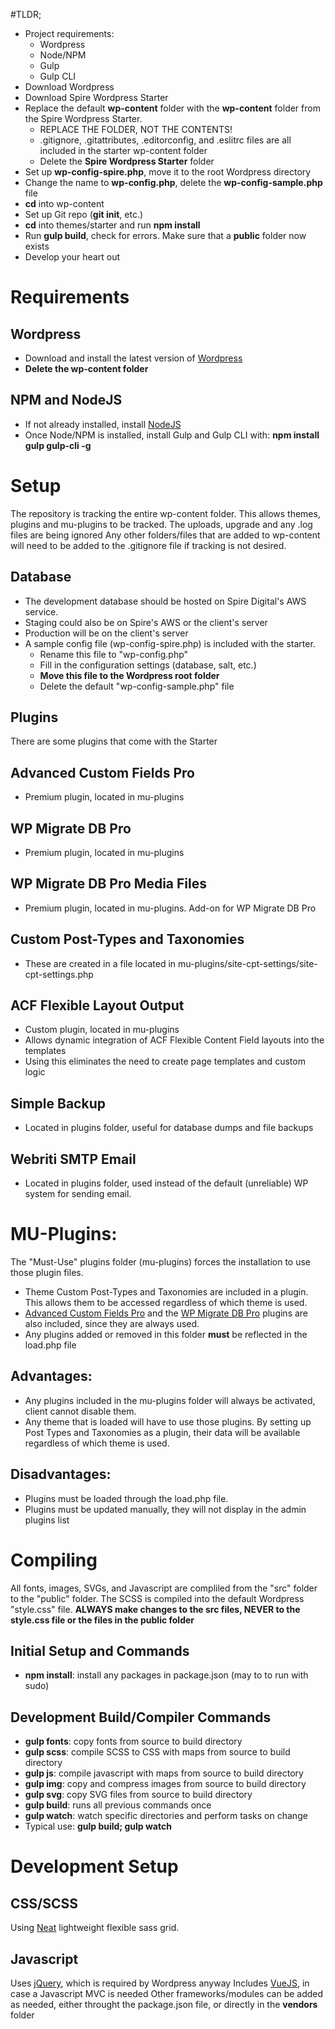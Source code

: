 #TLDR;
- Project requirements:
	+ Wordpress
	+ Node/NPM
	+ Gulp
	+ Gulp CLI
- Download Wordpress
- Download Spire Wordpress Starter
- Replace the default **wp-content** folder with the **wp-content** folder from the Spire Wordpress Starter.
	+ REPLACE THE FOLDER, NOT THE CONTENTS!
	+ .gitignore, .gitattributes, .editorconfig, and .eslitrc files are all included in the starter wp-content folder
	+ Delete the **Spire Wordpress Starter** folder
- Set up **wp-config-spire.php**, move it to the root Wordpress directory
- Change the name to **wp-config.php**, delete the **wp-config-sample.php** file
- **cd** into wp-content
- Set up Git repo (**git init**, etc.)
- **cd** into themes/starter and run **npm install**
- Run **gulp build**, check for errors. Make sure that a **public** folder now exists
- Develop your heart out


# Requirements

## Wordpress
- Download and install the latest version of [Wordpress](https://wordpress.org/download/)
- **Delete the wp-content folder**

## NPM and NodeJS
- If not already installed, install [NodeJS](https://nodejs.org/en/download/)
- Once Node/NPM is installed, install Gulp and Gulp CLI with: **npm install gulp gulp-cli -g**


# Setup
The repository is tracking the entire wp-content folder. This allows themes, plugins and mu-plugins to be tracked. The uploads, upgrade and any .log files are being ignored Any other folders/files that are added to wp-content will need to be added to the .gitignore file if tracking is not desired.

## Database
- The development database should be hosted on Spire Digital's AWS service.
- Staging could also be on Spire's AWS or the client's server
- Production will be on the client's server
- A sample config file (wp-config-spire.php) is included with the starter.
	+ Rename this file to "wp-config.php"
	+ Fill in the configuration settings (database, salt, etc.)
	+ **Move this file to the Wordpress root folder**
	+ Delete the default "wp-config-sample.php" file

## Plugins
There are some plugins that come with the Starter

## Advanced Custom Fields Pro
- Premium plugin, located in mu-plugins

## WP Migrate DB Pro
- Premium plugin, located in mu-plugins

## WP Migrate DB Pro Media Files
- Premium plugin, located in mu-plugins. Add-on for WP Migrate DB Pro

## Custom Post-Types and Taxonomies
- These are created in a file located in mu-plugins/site-cpt-settings/site-cpt-settings.php

## ACF Flexible Layout Output
- Custom plugin, located in mu-plugins
- Allows dynamic integration of ACF Flexible Content Field layouts into the templates
- Using this eliminates the need to create page templates and custom logic

## Simple Backup
- Located in plugins folder, useful for database dumps and file backups

## Webriti SMTP Email
- Located in plugins folder, used instead of the default (unreliable) WP system for sending email.


# MU-Plugins:
The "Must-Use" plugins folder (mu-plugins) forces the installation to use those plugin files.
- Theme Custom Post-Types and Taxonomies are included in a plugin. This allows them to be accessed regardless of which theme is used.
- [Advanced Custom Fields Pro](https://www.advancedcustomfields.com/pro/) and the [WP Migrate DB Pro](https://deliciousbrains.com/wp-migrate-db-pro/) plugins are also included, since they are always used.
- Any plugins added or removed in this folder **must** be reflected in the load.php file

## Advantages:
- Any plugins included in the mu-plugins folder will always be activated, client cannot disable them.
- Any theme that is loaded will have to use those plugins. By setting up Post Types and Taxonomies as a plugin, their data will be available regardless of which theme is used.

## Disadvantages:
- Plugins must be loaded through the load.php file.
- Plugins must be updated manually, they will not display in the admin plugins list


# Compiling
All fonts, images, SVGs, and Javascript are compliled from the "src" folder to the "public" folder.
The SCSS is compiled into the default Wordpress "style.css" file.
**ALWAYS make changes to the src files, NEVER to the style.css file or the files in the public folder**

## Initial Setup and Commands
- **npm install**: install any packages in package.json (may to to run with sudo)

## Development Build/Compiler Commands
- **gulp fonts**: copy fonts from source to build directory
- **gulp scss**: compile SCSS to CSS with maps from source to build directory
- **gulp js**: compile javascript with maps from source to build directory
- **gulp img**: copy and compress images from source to build directory
- **gulp svg**: copy SVG files from source to build directory
- **gulp build**: runs all previous commands once
- **gulp watch**: watch specific directories and perform tasks on change
- Typical use: **gulp build; gulp watch**

# Development Setup

## CSS/SCSS
Using [Neat](http://neat.bourbon.io/) lightweight flexible sass grid.

## Javascript
Uses [jQuery](http://jquery.com), which is required by Wordpress anyway
Includes [VueJS](https://vuejs.org), in case a Javascript MVC is needed
Other frameworks/modules can be added as needed, either throught the package.json file, or directly in the **vendors** folder
